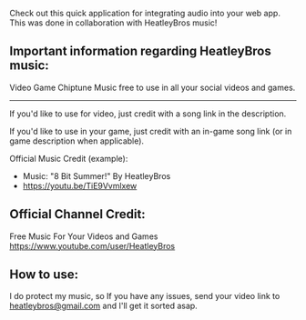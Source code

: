 Check out this quick application for integrating audio into your web app.  This was done in collaboration with HeatleyBros music!

## Important information regarding HeatleyBros music:

Video Game Chiptune Music free to use in all your social videos and games.

_________
If you'd like to use for video, just credit with a song link in the description.

If you'd like to use in your game, just credit with an in-game song link (or in game description when applicable).

Official Music Credit (example):
- Music: "8 Bit Summer!" By HeatleyBros 
- https://youtu.be/TiE9Vvmlxew

## Official Channel Credit: 
Free Music For Your Videos and Games
https://www.youtube.com/user/HeatleyBros

## How to use:
I do protect my music, so If you have any issues, send your video link to heatleybros@gmail.com and I'll get it sorted asap.
